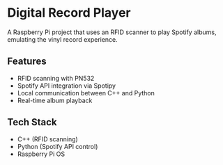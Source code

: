 # Digital Record Player

A Raspberry Pi project that uses an RFID scanner to play Spotify albums, emulating the vinyl record experience.

## Features
- RFID scanning with PN532
- Spotify API integration via Spotipy
- Local communication between C++ and Python
- Real-time album playback

## Tech Stack
- C++ (RFID scanning)
- Python (Spotify API control)
- Raspberry Pi OS


